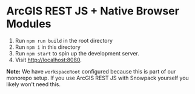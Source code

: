 # ArcGIS REST JS + Native Browser Modules

1. Run `npm run build` in the root directory
1. Run `npm i` in this directory
1. Run `npm start` to spin up the development server.
1. Visit [http://localhost:8080](http://localhost:8080).

**Note:** We have `workspaceRoot` configured because this is part of our monorepo setup. If you use ArcGIS REST JS with Snowpack yourself you likely won't need this.
